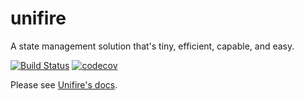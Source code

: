 # unifire

A state management solution that's tiny, efficient, capable, and easy.

[![Build Status](https://travis-ci.org/jpodwys/unifire.svg?branch=master)](https://travis-ci.org/jpodwys/unifire)
[![codecov](https://codecov.io/gh/jpodwys/unifire/branch/master/graph/badge.svg)](https://codecov.io/gh/jpodwys/unifire)

Please see [Unifire's docs](https://unifirejs.github.io/).
